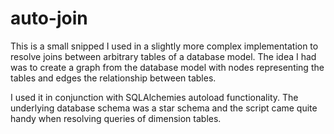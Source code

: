 # auto-join
 
This is a small snipped I used in a slightly more complex implementation to resolve joins between arbitrary tables of a database model. The idea I had was to create a graph from the database model with nodes representing the tables and edges the relationship between tables. 

I used it in conjunction with SQLAlchemies autoload functionality. The underlying database schema was a star schema and the script came quite handy when resolving queries of dimension tables. 
